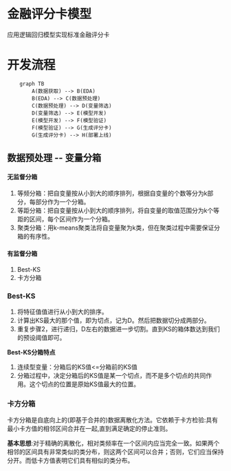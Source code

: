 # 金融评分卡模型
应用逻辑回归模型实现标准金融评分卡

# 开发流程
```mermaid
    graph TB
        A(数据获取) --> B(EDA)
        B(EDA) --> C(数据预处理)
        C(数据预处理) --> D(变量筛选)
        D(变量筛选) --> E(模型开发)
        E(模型开发) --> F(模型验证)
        F(模型验证) --> G(生成评分卡)
        G(生成评分卡) --> H(部署上线)
```

## 数据预处理 -- 变量分箱
#### 无监督分箱
1. 等频分箱：把自变量按从小到大的顺序排列，根据自变量的个数等分为k部分，每部分作为一个分箱。
2. 等距分箱：把自变量按从小到大的顺序排列，将自变量的取值范围分为k个等距的区间，每个区间作为一个分箱。
3. 聚类分箱：用k-means聚类法将自变量聚为k类，但在聚类过程中需要保证分箱的有序性。

#### 有监督分箱
1. Best-KS
2. 卡方分箱

### Best-KS
1. 将特征值值进行从小到大的排序。
2. 计算出KS最大的那个值，即为切点，记为D。然后把数据切分成两部分。
3. 重复步骤2，进行递归，D左右的数据进一步切割。直到KS的箱体数达到我们的预设阈值即可。

**Best-KS分箱特点**
1. 连续型变量：分箱后的KS值<=分箱前的KS值
2. 分箱过程中，决定分箱后的KS值是某一个切点，而不是多个切点的共同作用。这个切点的位置是原始KS值最大的位置。

### 卡方分箱
卡方分箱是自底向上的(即基于合并的)数据离散化方法。它依赖于卡方检验:具有最小卡方值的相邻区间合并在一起,直到满足确定的停止准则。

**基本思想**:对于精确的离散化，相对类频率在一个区间内应当完全一致。如果两个相邻的区间具有非常类似的类分布，则这两个区间可以合并；否则，它们应当保持分开。而低卡方值表明它们具有相似的类分布。




